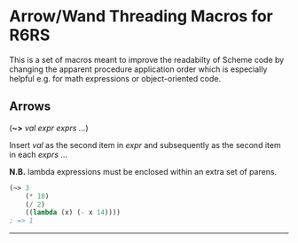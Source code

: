 Arrow/Wand Threading Macros for R6RS
====================================

This is a set of macros meant to improve the readabilty of Scheme code by
changing the apparent procedure application order which is especially helpful
e.g. for math expressions or object-oriented code.

## Arrows
(**~>** *val expr exprs ...*)

Insert *val* as the second item in *expr* and subsequently as the second item in each *exprs* ...

**N.B.** lambda expressions must be enclosed within an extra set of parens.

```scheme
(~> 3
    (* 10)
    (/ 2)
    ((lambda (x) (- x 14))))
; => 1
```
---

